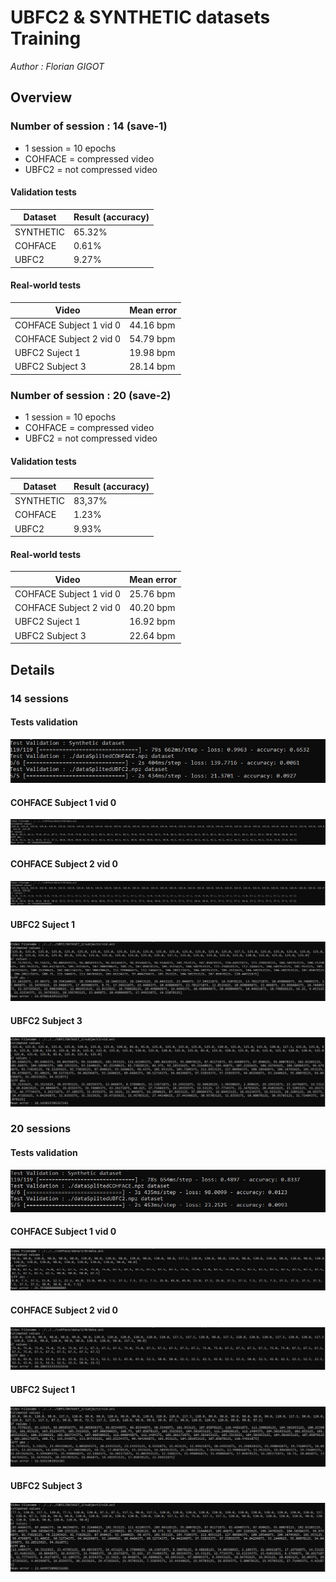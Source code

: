 # UBFC2 & SYNTHETIC datasets Training

<em> Author : Florian GIGOT </em>

## Overview

### Number of session : 14 (save-1)

- 1 session  = 10 epochs
- COHFACE = compressed video
- UBFC2 = not compressed video

#### Validation tests
<table>
    <thead>
        <th>Dataset</th>
        <th>Result (accuracy)</th>
    </thead>
    <tbody>
        <tr>
            <td>SYNTHETIC</td>
            <td>65.32%</td>
        </tr>
        <tr>
            <td>COHFACE</td>
            <td>0.61%</td>
        </tr>
        <tr>
            <td>UBFC2</td>
            <td>9.27%</td>
        </tr>
    </tbody>
</table>

#### Real-world tests

<table>
    <thead>
        <th>Video</th>
        <th>Mean error </th>
    </thead>
    <tbody>
        <tr>
            <td>COHFACE Subject 1 vid 0</td>
            <td>44.16 bpm</td>
        </tr>
        <tr>
            <td>COHFACE Subject 2 vid 0</td>
            <td>54.79 bpm</td>
        </tr>
        <tr>
            <td>UBFC2 Suject 1</td>
            <td>19.98 bpm</td>
        </tr>
        <tr>
            <td>UBFC2 Subject 3</td>
            <td>28.14 bpm</td>
        </tr>
    </tbody>
</table>

### Number of session : 20 (save-2)

- 1 session  = 10 epochs
- COHFACE = compressed video
- UBFC2 = not compressed video

#### Validation tests
<table>
    <thead>
        <th>Dataset</th>
        <th>Result (accuracy)</th>
    </thead>
    <tbody>
        <tr>
            <td>SYNTHETIC</td>
            <td>83,37%</td>
        </tr>
        <tr>
            <td>COHFACE</td>
            <td>1.23%</td>
        </tr>
        <tr>
            <td>UBFC2</td>
            <td>9.93%</td>
        </tr>
    </tbody>
</table>


#### Real-world tests

<table>
    <thead>
        <th>Video</th>
        <th>Mean error </th>
    </thead>
    <tbody>
        <tr>
            <td>COHFACE Subject 1 vid 0</td>
            <td>25.76 bpm</td>
        </tr>
        <tr>
            <td>COHFACE Subject 2 vid 0</td>
            <td>40.20 bpm</td>
        </tr>
        <tr>
            <td>UBFC2 Suject 1</td>
            <td>16.92 bpm</td>
        </tr>
        <tr>
            <td>UBFC2 Subject 3</td>
            <td>22.64 bpm</td>
        </tr>
    </tbody>
</table>


## Details

### 14 sessions

#### Tests validation
![Tests validation](./imgs/test_Validation-save1.JPG)
#### COHFACE Subject 1 vid 0
![COHFACE Subject 1 vid 0](./imgs/COHFACE-1-0-save1.JPG)
#### COHFACE Subject 2 vid 0
![COHFACE Subject 2 vid 0](./imgs/COHFACE-2-0-save1.JPG)
#### UBFC2 Suject 1
![UBFC2 Suject 1](./imgs/UBFC-1-save1.JPG)
#### UBFC2 Subject 3
![UBFC2 Subject 3](./imgs/UBFC-3-save1.JPG)

### 20 sessions

#### Tests validation
![Tests validation](./imgs/test_Validation-save2.JPG)
#### COHFACE Subject 1 vid 0
![COHFACE Subject 1 vid 0](./imgs/COHFACE-1-0-save2.JPG)
#### COHFACE Subject 2 vid 0
![COHFACE Subject 2 vid 0](./imgs/COHFACE-2-0-save2.JPG)
#### UBFC2 Suject 1
![UBFC2 Suject 1](./imgs/UBFC-1-save2.JPG)
#### UBFC2 Subject 3
![UBFC2 Subject 3](./imgs/UBFC-3-save2.JPG)